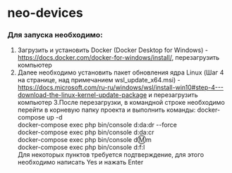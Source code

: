 # neo-devices
### Для запуска необходимо: ###
1. Загрузить и установить Docker (Docker Desktop for Windows) - https://docs.docker.com/docker-for-windows/install/, перезагрузить компьютер
2. Далее необходимо установить пакет обновления ядра Linux (Шаг 4 на странице, над примечанием wsl_update_x64.msi) - https://docs.microsoft.com/ru-ru/windows/wsl/install-win10#step-4---download-the-linux-kernel-update-package и перезагрузить компьютер
3.После перезагрузки, в командной строке необходимо перейти в корневую папку проекта и выполнить команды:
docker-compose up -d  
docker-compose exec php bin/console d:da:dr --force  
docker-compose exec php bin/console d:da:cr  
docker-compose exec php bin/console d:m:m  
docker-compose exec php bin/console d:f:l  
Для некоторых пунктов требуется подтверждение, для этого необходимо написать Yes и нажать Enter
